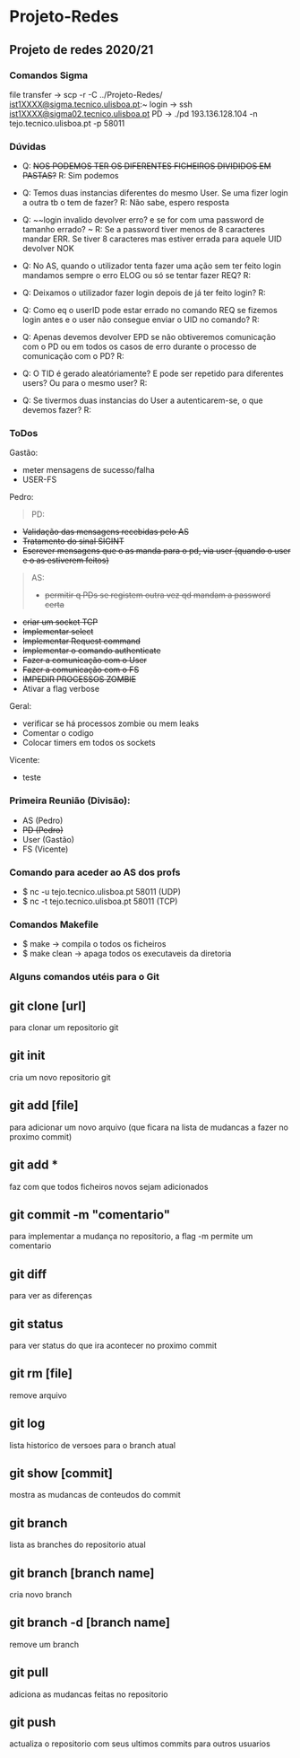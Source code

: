 # Projeto-Redes
Projeto de redes 2020/21
-----

### Comandos Sigma
file transfer -> scp -r -C ../Projeto-Redes/ ist1XXXX@sigma.tecnico.ulisboa.pt:~
login -> ssh ist1XXXX@sigma02.tecnico.ulisboa.pt
PD -> ./pd 193.136.128.104 -n tejo.tecnico.ulisboa.pt -p 58011

### Dúvidas
- Q: ~~NOS PODEMOS TER OS DIFERENTES FICHEIROS DIVIDIDOS EM PASTAS?~~
  R: Sim podemos

- Q: Temos duas instancias diferentes do mesmo User. Se uma fizer login a outra tb o tem de fazer?
  R: Não sabe, espero resposta

- Q: ~~login invalido devolver erro? e se for com uma password de tamanho errado? ~
  R: Se a password tiver menos de 8 caracteres mandar ERR. Se tiver 8 caracteres mas estiver errada para aquele UID devolver NOK

- Q: No AS, quando o utilizador tenta fazer uma ação sem ter feito login mandamos sempre o erro ELOG ou só se tentar fazer REQ?
  R:

- Q: Deixamos o utilizador fazer login depois de já ter feito login?
  R:

- Q: Como eq o userID pode estar errado no comando REQ se fizemos login antes e o user não consegue enviar o UID no comando?
  R:

- Q: Apenas devemos devolver EPD se não obtiveremos comunicação com o PD ou em todos os casos de erro durante o processo de comunicação com o PD?
  R:

- Q: O TID é gerado aleatóriamente? E pode ser repetido para diferentes users? Ou para o mesmo user?
  R:

- Q: Se tivermos duas instancias do User a autenticarem-se, o que devemos fazer?
  R:


### ToDos
Gastão:
- meter mensagens de sucesso/falha
- USER-FS

Pedro:
> PD:
- ~~Validação das mensagens recebidas pelo AS~~
- ~~Tratamento do sinal SIGINT~~
- ~~Escrever mensagens que o as manda para o pd, via user (quando o user e o as estiverem feitos)~~

> AS:
> - ~~permitir q PDs se registem outra vez qd mandam a password certa~~
- ~~criar um socket TCP~~
- ~~Implementar select~~
- ~~Implementar Request command~~
- ~~Implementar o comando authenticate~~
- ~~Fazer a comunicação com o User~~
- ~~Fazer a comunicação com o FS~~
- ~~IMPEDIR PROCESSOS ZOMBIE~~
- Ativar a flag verbose

Geral:
- verificar se há processos zombie ou mem leaks
- Comentar o codigo
- Colocar timers em todos os sockets

Vicente:
- teste

### Primeira Reunião (Divisão):
- AS    (Pedro)
- ~~PD    (Pedro)~~
- User  (Gastão)
- FS    (Vicente)

### Comando para aceder ao AS dos profs
- $ nc -u tejo.tecnico.ulisboa.pt 58011 (UDP)
- $ nc -t tejo.tecnico.ulisboa.pt 58011 (TCP)
  
### Comandos Makefile
- $ make -> compila o todos os ficheiros
- $ make clean -> apaga todos os executaveis da diretoria

### Alguns comandos utéis para o Git
git clone [url]
--------------
para clonar um repositorio git

git init
--------------
cria um novo repositorio git

git add [file]
-------------- 
para adicionar um novo arquivo (que ficara na lista de mudancas a fazer no proximo commit)

git add *
-------------
faz com que todos ficheiros novos sejam adicionados

git commit -m "comentario"
-------------- 
para implementar a mudança no repositorio, a flag -m permite um comentario

git diff
--------------
para ver as diferenças

git status
--------------
para ver status do que ira acontecer no proximo commit

git rm [file]
--------------
remove arquivo

git log
--------------
lista historico de versoes para o branch atual

git show [commit]
--------------
mostra as mudancas de conteudos do commit

git branch
--------------
lista as branches do repositorio atual

git branch [branch name]
--------------
cria novo branch

git branch -d [branch name]
--------------
remove um branch

git pull
--------------
adiciona as mudancas feitas no repositorio

git push
--------------
actualiza o repositorio com seus ultimos commits para outros usuarios  
